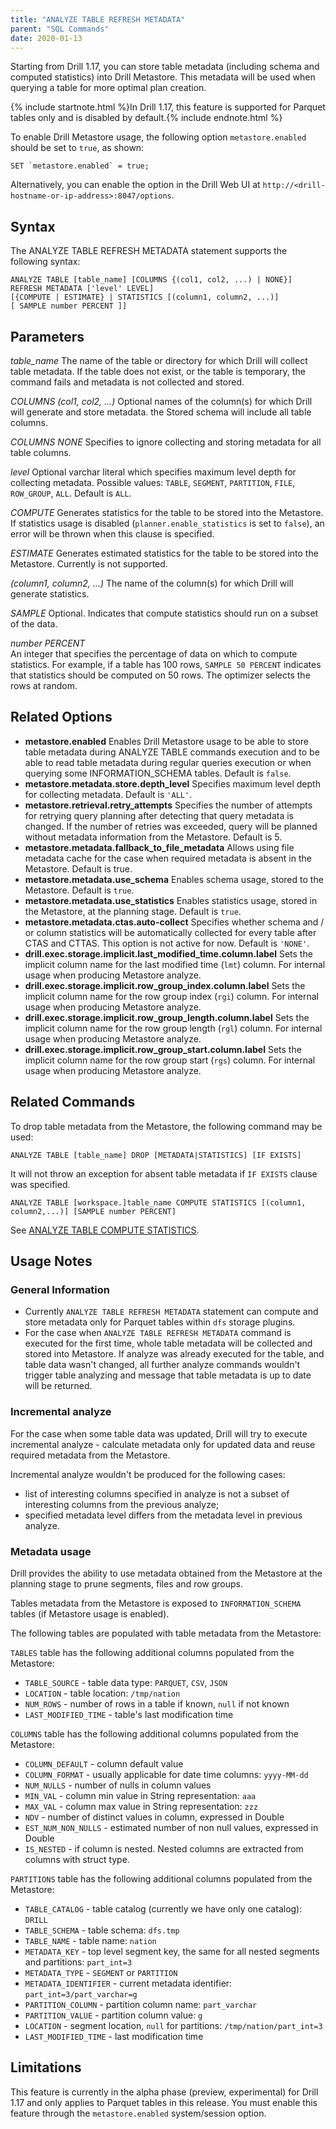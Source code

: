 ```yaml
---
title: "ANALYZE TABLE REFRESH METADATA"
parent: "SQL Commands"
date: 2020-01-13
---
```


Starting from Drill 1.17, you can store table metadata (including schema and computed statistics) into Drill Metastore.
This metadata will be used when querying a table for more optimal plan creation.

{% include startnote.html %}In Drill 1.17, this feature is supported for Parquet tables only and is disabled by default.{% include endnote.html %}

To enable Drill Metastore usage, the following option `metastore.enabled` should be set to `true`, as shown:

	SET `metastore.enabled` = true;

Alternatively, you can enable the option in the Drill Web UI at `http://<drill-hostname-or-ip-address>:8047/options`.

## Syntax

The ANALYZE TABLE REFRESH METADATA statement supports the following syntax:

	ANALYZE TABLE [table_name] [COLUMNS {(col1, col2, ...) | NONE}]
	REFRESH METADATA ['level' LEVEL]
	[{COMPUTE | ESTIMATE} | STATISTICS [(column1, column2, ...)]
	[ SAMPLE number PERCENT ]]

## Parameters

*table_name*
The name of the table or directory for which Drill will collect table metadata. If the table does not exist, or the table
 is temporary, the command fails and metadata is not collected and stored.

*COLUMNS (col1, col2, ...)*
Optional names of the column(s) for which Drill will generate and store metadata. the Stored schema will include all table columns.

*COLUMNS NONE*
Specifies to ignore collecting and storing metadata for all table columns.

*level*
Optional varchar literal which specifies maximum level depth for collecting metadata.
Possible values: `TABLE`, `SEGMENT`, `PARTITION`, `FILE`, `ROW_GROUP`, `ALL`. Default is `ALL`.

*COMPUTE*
Generates statistics for the table to be stored into the Metastore.
If statistics usage is disabled (`planner.enable_statistics` is set to `false`), an error will be thrown when this clause is specified.

*ESTIMATE*
Generates estimated statistics for the table to be stored into the Metastore. Currently is not supported.

*(column1, column2, ...)*
The name of the column(s) for which Drill will generate statistics.

*SAMPLE*
Optional. Indicates that compute statistics should run on a subset of the data.

*number PERCENT*  
An integer that specifies the percentage of data on which to compute statistics. For example, if a table has 100 rows, `SAMPLE 50 PERCENT` indicates that statistics should be computed on 50 rows. The optimizer selects the rows at random. 

## Related Options

- **metastore.enabled**
Enables Drill Metastore usage to be able to store table metadata during ANALYZE TABLE commands execution and to be able
 to read table metadata during regular queries execution or when querying some INFORMATION_SCHEMA tables. Default is `false`.
- **metastore.metadata.store.depth_level**
Specifies maximum level depth for collecting metadata. Default is `'ALL'`.
- **metastore.retrieval.retry_attempts**
Specifies the number of attempts for retrying query planning after detecting that query metadata is changed.
If the number of retries was exceeded, query will be planned without metadata information from the Metastore. Default is 5.
- **metastore.metadata.fallback_to_file_metadata**
Allows using file metadata cache for the case when required metadata is absent in the Metastore. Default is true.
- **metastore.metadata.use_schema**
Enables schema usage, stored to the Metastore. Default is `true`.
- **metastore.metadata.use_statistics**
Enables statistics usage, stored in the Metastore, at the planning stage. Default is `true`.
- **metastore.metadata.ctas.auto-collect**
Specifies whether schema and / or column statistics will be automatically collected for every table after CTAS and CTTAS.
This option is not active for now. Default is `'NONE'`.
- **drill.exec.storage.implicit.last_modified_time.column.label**
Sets the implicit column name for the last modified time (`lmt`) column. For internal usage when producing Metastore analyze.
- **drill.exec.storage.implicit.row_group_index.column.label**
Sets the implicit column name for the row group index (`rgi`) column. For internal usage when producing Metastore analyze.
- **drill.exec.storage.implicit.row_group_length.column.label**
Sets the implicit column name for the row group length (`rgl`) column. For internal usage when producing Metastore analyze.
- **drill.exec.storage.implicit.row_group_start.column.label**
Sets the implicit column name for the row group start (`rgs`) column. For internal usage when producing Metastore analyze.

## Related Commands

To drop table metadata from the Metastore, the following command may be used:

	ANALYZE TABLE [table_name] DROP [METADATA|STATISTICS] [IF EXISTS]

It will not throw an exception for absent table metadata if `IF EXISTS` clause was specified.

	ANALYZE TABLE [workspace.]table_name COMPUTE STATISTICS [(column1, column2,...)] [SAMPLE number PERCENT]
	
See [ANALYZE TABLE COMPUTE STATISTICS]({{site.baseurl}}/docs/analyze-table-compute-statistics). 

## Usage Notes

### General Information

- Currently `ANALYZE TABLE REFRESH METADATA` statement can compute and store metadata only for Parquet tables within `dfs` storage plugins.
- For the case when `ANALYZE TABLE REFRESH METADATA` command is executed for the first time, whole table metadata will be collected and stored into Metastore.
If analyze was already executed for the table, and table data wasn't changed, all further analyze commands wouldn't trigger table analyzing and message that table metadata is up to date will be returned.

### Incremental analyze

For the case when some table data was updated, Drill will try to execute incremental analyze - calculate metadata only for updated data and reuse required metadata from the Metastore.

Incremental analyze wouldn't be produced for the following cases:
- list of interesting columns specified in analyze is not a subset of interesting columns from the previous analyze;
- specified metadata level differs from the metadata level in previous analyze.

### Metadata usage

Drill provides the ability to use metadata obtained from the Metastore at the planning stage to prune segments, files
 and row groups.

Tables metadata from the Metastore is exposed to `INFORMATION_SCHEMA` tables (if Metastore usage is enabled).

The following tables are populated with table metadata from the Metastore:

`TABLES` table has the following additional columns populated from the Metastore:

- `TABLE_SOURCE` - table data type: `PARQUET`, `CSV`, `JSON`
- `LOCATION` - table location: `/tmp/nation`
- `NUM_ROWS` - number of rows in a table if known, `null` if not known
- `LAST_MODIFIED_TIME` - table's last modification time

`COLUMNS` table has the following additional columns populated from the Metastore:

- `COLUMN_DEFAULT` - column default value
- `COLUMN_FORMAT` - usually applicable for date time columns: `yyyy-MM-dd`
- `NUM_NULLS` - number of nulls in column values
- `MIN_VAL` - column min value in String representation: `aaa`
- `MAX_VAL` - column max value in String representation: `zzz`
- `NDV` - number of distinct values in column, expressed in Double
- `EST_NUM_NON_NULLS` - estimated number of non null values, expressed in Double
- `IS_NESTED` - if column is nested. Nested columns are extracted from columns with struct type.

`PARTITIONS` table has the following additional columns populated from the Metastore:

- `TABLE_CATALOG` - table catalog (currently we have only one catalog): `DRILL`
- `TABLE_SCHEMA` - table schema: `dfs.tmp`
- `TABLE_NAME` - table name: `nation`
- `METADATA_KEY` - top level segment key, the same for all nested segments and partitions: `part_int=3`
- `METADATA_TYPE` - `SEGMENT` or `PARTITION`
- `METADATA_IDENTIFIER` - current metadata identifier: `part_int=3/part_varchar=g`
- `PARTITION_COLUMN` - partition column name: `part_varchar`
- `PARTITION_VALUE` - partition column value: `g`
- `LOCATION` - segment location, `null` for partitions: `/tmp/nation/part_int=3`
- `LAST_MODIFIED_TIME` - last modification time

## Limitations

This feature is currently in the alpha phase (preview, experimental) for Drill 1.17 and only applies to Parquet
 tables in this release. You must enable this feature through the `metastore.enabled` system/session option.
